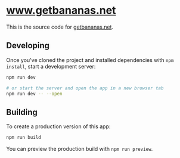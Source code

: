 # www.getbananas.net

This is the source code for [getbananas.net](https://getbananas.net).

## Developing

Once you've cloned the project and installed dependencies with `npm install`, start a development server:

```sh
npm run dev

# or start the server and open the app in a new browser tab
npm run dev -- --open
```

## Building

To create a production version of this app:

```sh
npm run build
```

You can preview the production build with `npm run preview`.
